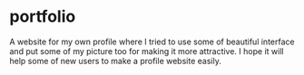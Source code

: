 # portfolio
 A  website for my own profile where  I tried to use some of beautiful interface and put some of my picture too for  making it more  attractive. I hope it will help some of new users to make a profile website  easily.

